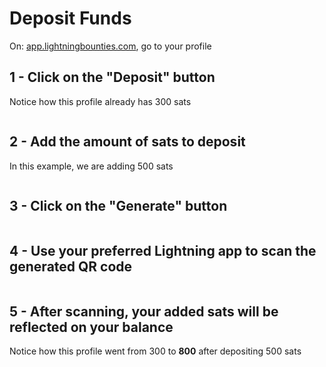 # Deposit Funds

On: [app.lightningbounties.com](https://app.lightningbounties.com/me), go to your profile

## 1 - Click on the "Deposit" button

Notice how this profile already has 300 sats

<figure><img src="../.gitbook/assets/image (30).png" alt=""><figcaption></figcaption></figure>

## 2 - Add the amount of sats to deposit

In this example, we are adding 500 sats

<figure><img src="../.gitbook/assets/image (32).png" alt=""><figcaption></figcaption></figure>



## 3 - Click on the "Generate" button

<figure><img src="../.gitbook/assets/image (31).png" alt=""><figcaption></figcaption></figure>



## 4 - Use your preferred Lightning app to scan the generated QR code

<figure><img src="../.gitbook/assets/image (37).png" alt=""><figcaption></figcaption></figure>



## 5 - After scanning, your added sats will be reflected on your balance

Notice how this profile went from 300 to **800** after depositing 500 sats

<figure><img src="../.gitbook/assets/image (38).png" alt=""><figcaption></figcaption></figure>

